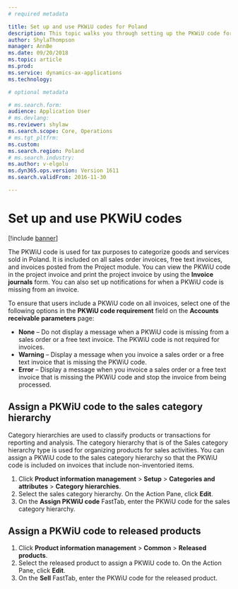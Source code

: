 ```yaml
---
# required metadata

title: Set up and use PKWiU codes for Poland
description: This topic walks you through setting up the PKWiU code for Poland.  
author: ShylaThompson
manager: AnnBe
ms.date: 09/20/2018
ms.topic: article
ms.prod: 
ms.service: dynamics-ax-applications
ms.technology: 

# optional metadata

# ms.search.form: 
audience: Application User
# ms.devlang: 
ms.reviewer: shylaw
ms.search.scope: Core, Operations
# ms.tgt_pltfrm: 
ms.custom: 
ms.search.region: Poland
# ms.search.industry: 
ms.author: v-elgolu
ms.dyn365.ops.version: Version 1611
ms.search.validFrom: 2016-11-30

---
```


# Set up and use PKWiU codes

[!include [banner](../includes/banner.md)]

The PKWiU code is used for tax purposes to categorize goods and services sold in Poland. It is included on all sales order invoices, free text invoices, and invoices posted from the Project module. You can view the PKWiU code in the project invoice and print the project invoice by using the **Invoice journals** form. You can also set up notifications for when a PKWiU code is missing from an invoice.

To ensure that users include a PKWiU code on all invoices, select one of the following options in the **PKWiU code requirement** field on the **Accounts receivable parameters** page: 
- **None** – Do not display a message when a PKWiU code is missing from a sales order or a free text invoice. The PKWiU code is not required for invoices. 
- **Warning** – Display a message when you invoice a sales order or a free text invoice that is missing the PKWiU code. 
- **Error** – Display a message when you invoice a sales order or a free text invoice that is missing the PKWiU code and stop the invoice from being processed. 

## Assign a PKWiU code to the sales category hierarchy

Category hierarchies are used to classify products or transactions for reporting and analysis. The category hierarchy that is of the Sales category hierarchy type is used for organizing products for sales activities. You can assign a PKWiU code to the sales category hierarchy so that the PKWiU code is included on invoices that include non-inventoried items. 

1. Click **Product information management** > **Setup** > **Categories and attributes** > **Category hierarchies**. 
2. Select the sales category hierarchy. On the Action Pane, click **Edit**. 
3. On the **Assign PKWiU code** FastTab, enter the PKWiU code for the sales category hierarchy. 

## Assign a PKWiU code to released products

1. Click **Product information management** > **Common** > **Released products**. 
2. Select the released product to assign a PKWiU code to. On the Action Pane, click **Edit**. 
3. On the **Sell** FastTab, enter the PKWiU code for the released product. 
